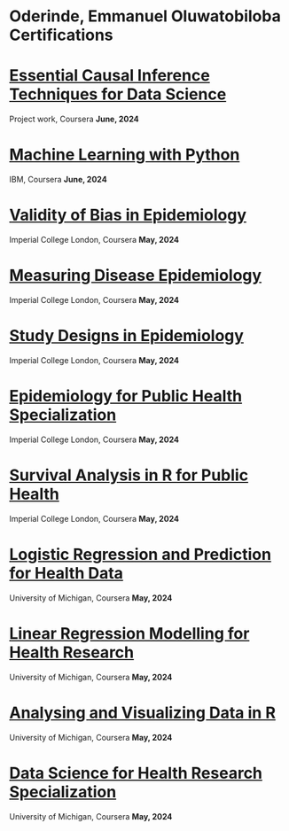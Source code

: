 # Oderinde, Emmanuel Oluwatobiloba Certifications

# [Essential Causal Inference Techniques for Data Science](https://www.coursera.org/account/accomplishments/certificate/DGS33YE3RBZC)
Project work, Coursera **June, 2024**

# [Machine Learning with Python](https://www.coursera.org/account/accomplishments/certificate/48M44M8UFK74)
IBM, Coursera **June, 2024**

# [Validity of Bias in Epidemiology](https://www.coursera.org/account/accomplishments/certificate/6FMN3EXHLCD2)
Imperial College London, Coursera **May, 2024**

# [Measuring Disease Epidemiology](https://www.coursera.org/account/accomplishments/verify/KY3ZRQRANLES)
Imperial College London, Coursera **May, 2024**

# [Study Designs in Epidemiology](https://www.coursera.org/account/accomplishments/certificate/R6N8N6LYWU2S)
Imperial College London, Coursera **May, 2024**

# [Epidemiology for Public Health Specialization](https://www.coursera.org/account/accomplishments/specialization/certificate/U65HHE9HHFA6)
Imperial College London, Coursera **May, 2024**

# [Survival Analysis in R for Public Health](https://www.coursera.org/account/accomplishments/certificate/X4QXSV33NCZC)
Imperial College London, Coursera **May, 2024**

# [Logistic Regression and Prediction for Health Data](https://www.coursera.org/account/accomplishments/certificate/6N6XXRFTUZ9G)
University of Michigan, Coursera **May, 2024**

# [Linear Regression Modelling for Health Research](https://www.coursera.org/account/accomplishments/certificate/MBEPAQZKB8JK)
University of Michigan, Coursera **May, 2024**

# [Analysing and Visualizing Data in R](https://www.coursera.org/account/accomplishments/certificate/ZWQQ6KXYCZRP)
University of Michigan, Coursera **May, 2024**

# [Data Science for Health Research Specialization](https://www.coursera.org/account/accomplishments/specialization/certificate/QWL696YTPJ3Q)
University of Michigan, Coursera **May, 2024**
